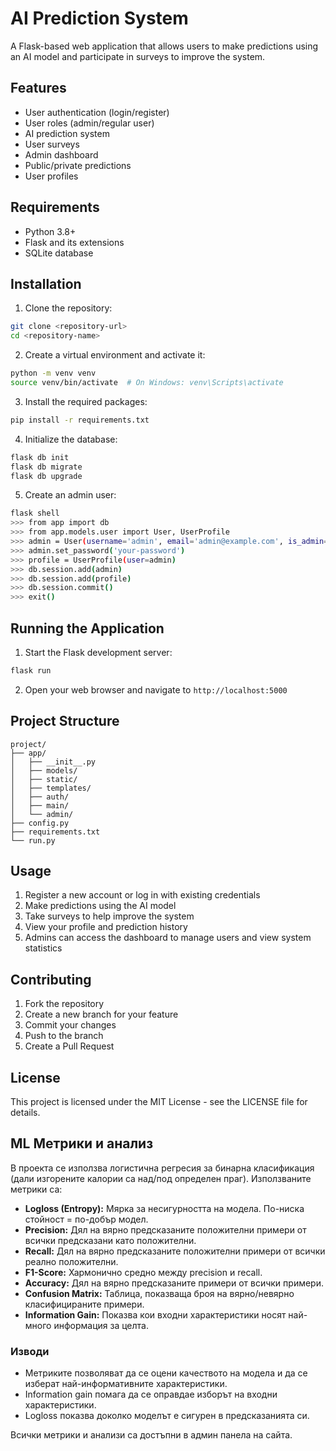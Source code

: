 # AI Prediction System

A Flask-based web application that allows users to make predictions using an AI model and participate in surveys to improve the system.

## Features

- User authentication (login/register)
- User roles (admin/regular user)
- AI prediction system
- User surveys
- Admin dashboard
- Public/private predictions
- User profiles

## Requirements

- Python 3.8+
- Flask and its extensions
- SQLite database

## Installation

1. Clone the repository:
```bash
git clone <repository-url>
cd <repository-name>
```

2. Create a virtual environment and activate it:
```bash
python -m venv venv
source venv/bin/activate  # On Windows: venv\Scripts\activate
```

3. Install the required packages:
```bash
pip install -r requirements.txt
```

4. Initialize the database:
```bash
flask db init
flask db migrate
flask db upgrade
```

5. Create an admin user:
```bash
flask shell
>>> from app import db
>>> from app.models.user import User, UserProfile
>>> admin = User(username='admin', email='admin@example.com', is_admin=True)
>>> admin.set_password('your-password')
>>> profile = UserProfile(user=admin)
>>> db.session.add(admin)
>>> db.session.add(profile)
>>> db.session.commit()
>>> exit()
```

## Running the Application

1. Start the Flask development server:
```bash
flask run
```

2. Open your web browser and navigate to `http://localhost:5000`

## Project Structure

```
project/
├── app/
│   ├── __init__.py
│   ├── models/
│   ├── static/
│   ├── templates/
│   ├── auth/
│   ├── main/
│   └── admin/
├── config.py
├── requirements.txt
└── run.py
```

## Usage

1. Register a new account or log in with existing credentials
2. Make predictions using the AI model
3. Take surveys to help improve the system
4. View your profile and prediction history
5. Admins can access the dashboard to manage users and view system statistics

## Contributing

1. Fork the repository
2. Create a new branch for your feature
3. Commit your changes
4. Push to the branch
5. Create a Pull Request

## License

This project is licensed under the MIT License - see the LICENSE file for details.

## ML Метрики и анализ

В проекта се използва логистична регресия за бинарна класификация (дали изгорените калории са над/под определен праг). Използваните метрики са:

- **Logloss (Entropy):** Мярка за несигурността на модела. По-ниска стойност = по-добър модел.
- **Precision:** Дял на вярно предсказаните положителни примери от всички предсказани като положителни.
- **Recall:** Дял на вярно предсказаните положителни примери от всички реално положителни.
- **F1-Score:** Хармонично средно между precision и recall.
- **Accuracy:** Дял на вярно предсказаните примери от всички примери.
- **Confusion Matrix:** Таблица, показваща броя на вярно/невярно класифицираните примери.
- **Information Gain:** Показва кои входни характеристики носят най-много информация за целта.

### Изводи
- Метриките позволяват да се оцени качеството на модела и да се изберат най-информативните характеристики.
- Information gain помага да се оправдае изборът на входни характеристики.
- Logloss показва доколко моделът е сигурен в предсказанията си.

Всички метрики и анализи са достъпни в админ панела на сайта. 
